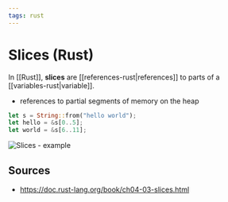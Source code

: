 ```yaml
---
tags: rust
---
```


# Slices (Rust)

In [[Rust]], **slices** are [[references-rust|references]] to parts of a [[variables-rust|variable]].

- references to partial segments of memory on the heap

```rust
let s = String::from("hello world");
let hello = &s[0..5];
let world = &s[6..11];
```

![Slices - example](../public/attachments/slices-rust-example.png)

## Sources

- <https://doc.rust-lang.org/book/ch04-03-slices.html>
